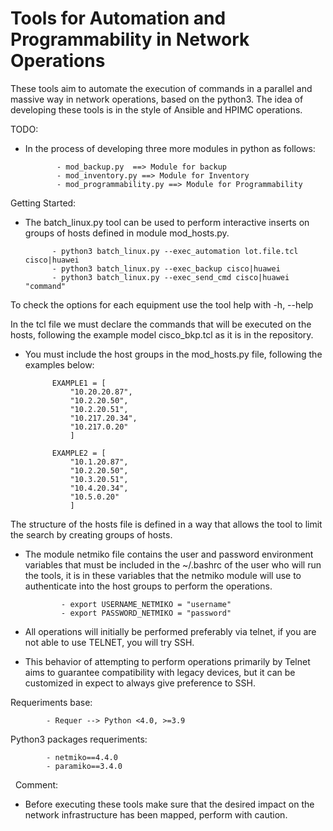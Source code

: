 # Tools for Automation and Programmability in Network Operations


These tools aim to automate the execution of commands in a parallel and massive way in network operations, based on the python3.
The idea of developing these tools is in the style of Ansible and HPIMC operations.



TODO:

* In the process of developing three more modules in python as follows:

			 
			 - mod_backup.py  ==> Module for backup
			 - mod_inventory.py ==> Module for Inventory
			 - mod_programmability.py ==> Module for Programmability
		


Getting Started:


* The batch_linux.py tool can be used to perform interactive inserts on groups of hosts defined in module mod_hosts.py.


			- python3 batch_linux.py --exec_automation lot.file.tcl cisco|huawei
			- python3 batch_linux.py --exec_backup cisco|huawei
			- python3 batch_linux.py --exec_send_cmd cisco|huawei "command"



To check the options for each equipment use the tool help with -h, --help

In the tcl file we must declare the commands that will be executed on the hosts, following the example model cisco_bkp.tcl as it is in the repository.


* You must include the host groups in the mod_hosts.py file, following the examples below:

			EXAMPLE1 = [
				"10.20.20.87",
				"10.2.20.50",
				"10.2.20.51",
				"10.217.20.34",
				"10.217.0.20"
				]

			EXAMPLE2 = [
				"10.1.20.87",
				"10.2.20.50",
				"10.3.20.51",
				"10.4.20.34",
				"10.5.0.20"
				]


The structure of the hosts file is defined in a way that allows the tool to limit the search by creating groups of hosts.


* The module netmiko file contains the user and password environment variables that must be included in the ~/.bashrc of the user who will run the tools, it is in these variables that the netmiko module will use to authenticate into the host groups to perform the operations.


		
			  - export USERNAME_NETMIKO = "username"
			  - export PASSWORD_NETMIKO = "password"



* All operations will initially be performed preferably via telnet, if you are not able to use TELNET, you will try SSH.


* This behavior of attempting to perform operations primarily by Telnet aims to guarantee compatibility with legacy devices, but it can be customized in expect to always give preference to SSH.




		
			 
Requeriments base:

			- Requer --> Python <4.0, >=3.9
			 
			 

Python3 packages requeriments:

			- netmiko==4.4.0
			- paramiko==3.4.0


 
Comment:

* Before executing these tools make sure that the desired impact on the network infrastructure has been mapped, perform with caution.
